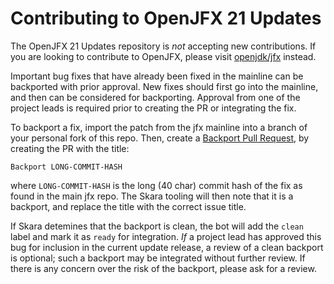 Contributing to OpenJFX 21 Updates
==================================

The OpenJFX 21 Updates repository is _not_ accepting new contributions. If you are looking to contribute to OpenJFX, please visit [openjdk/jfx](https://github.com/openjdk/jfx) instead.

Important bug fixes that have already been fixed in the mainline can be backported with prior approval. New fixes should first go into the mainline, and then can be considered for backporting. Approval from one of the project leads is required prior to creating the PR or integrating the fix.

To backport a fix, import the patch from the jfx mainline into a branch of your personal fork of this repo. Then, create a [Backport Pull Request](https://wiki.openjdk.org/display/SKARA/Backports#Backports-BackportPullRequests), by creating the PR with the title:

```
Backport LONG-COMMIT-HASH
```

where `LONG-COMMIT-HASH` is the long (40 char) commit hash of the fix as found in the main jfx repo. The Skara tooling will then note that it is a backport, and replace the title with the correct issue title.

If Skara detemines that the backport is clean, the bot will add the `clean` label and mark it as `ready` for integration. _If_ a project lead has approved
this bug for inclusion in the current update release, a review of a clean backport is optional; such a backport may be integrated without further review. If
there is any concern over the risk of the backport, please ask for a review.
